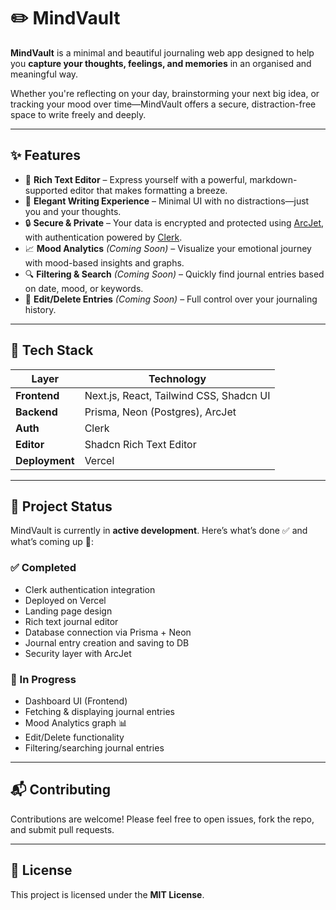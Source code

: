 #  ✏️ MindVault

**MindVault** is a minimal and beautiful journaling web app designed to help you **capture your thoughts, feelings, and memories** in an organised and meaningful way.

Whether you're reflecting on your day, brainstorming your next big idea, or tracking your mood over time—MindVault offers a secure, distraction-free space to write freely and deeply.

---

## ✨ Features

- 📝 **Rich Text Editor** – Express yourself with a powerful, markdown-supported editor that makes formatting a breeze.
- 🧘 **Elegant Writing Experience** – Minimal UI with no distractions—just you and your thoughts.
- 🔒 **Secure & Private** – Your data is encrypted and protected using [ArcJet](https://arcjet.com/), with authentication powered by [Clerk](https://clerk.dev/).
- 📈 **Mood Analytics** *(Coming Soon)* – Visualize your emotional journey with mood-based insights and graphs.
- 🔍 **Filtering & Search** *(Coming Soon)* – Quickly find journal entries based on date, mood, or keywords.
- 🧹 **Edit/Delete Entries** *(Coming Soon)* – Full control over your journaling history.

---

## 🧰 Tech Stack

| Layer        | Technology |
|-------------|------------|
| **Frontend** | Next.js, React, Tailwind CSS, Shadcn UI |
| **Backend**  | Prisma, Neon (Postgres), ArcJet |
| **Auth**     | Clerk |
| **Editor**   | Shadcn Rich Text Editor |
| **Deployment** | Vercel |

---

## 🚀 Project Status

MindVault is currently in **active development**. Here’s what’s done ✅ and what’s coming up 🔧:

### ✅ Completed

- Clerk authentication integration
- Deployed on Vercel
- Landing page design
- Rich text journal editor
- Database connection via Prisma + Neon
- Journal entry creation and saving to DB
- Security layer with ArcJet

### 🔧 In Progress

- Dashboard UI (Frontend)
- Fetching & displaying journal entries
- Mood Analytics graph 📊
- Edit/Delete functionality
- Filtering/searching journal entries

---


## 📬 Contributing

Contributions are welcome! Please feel free to open issues, fork the repo, and submit pull requests.

---

## 📄 License

This project is licensed under the **MIT License**.
